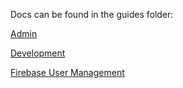 Docs can be found in the guides folder:

[Admin](guides/Admin.md)

[Development](guides/Development.md)

[Firebase User Management](guides/FirebaseUserManagement.md)
